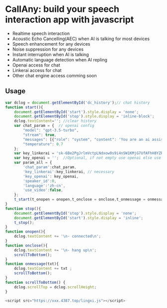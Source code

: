 # CallAny: build your speech interaction app with javascript
- Realtime speech interaction
- Acoustic Echo Cancelling(AEC) when AI is talking for most devices
- Speech enhancement for any devices
- Noise suppression for any devices
- Instant interruption when AI is talking
- Automatic language detection when AI repling
- Openai access for chat
- Linkerai access for chat
- Other chat engine access comming soon

## Usage

```javascript
var dclog = document.getElementById('dc_history');// chat history
function start(){
    document.getElementById('start').style.display = 'none';  
    document.getElementById('stop').style.display = 'inline-block';
    dclog.textContent=''; //clear history
    var chat_param = {  // openai config
        "model": "gpt-3.5-turbo",
        "stream": true,
        "messages": [{"role": "system", "content": 'You are an ai assistant'}],
        "temperature": 0.7
    };
    var key_linkerai = 'sk-6Be2PgJrlmVctpLNdxow0s9i4nSW1KMjG7UfAFhH8YZRX5vu';//Multiple separated by commas
    var key_openai = '';  //Optional, if not empty use openai else use linkerai for chat
    var param_all = {
        'chat_param':chat_param,
        'key_linkerai':key_linkerai, // necessary
        'key_openai': key_openai, 
        'speaker_id':0, 
        'language':'zh-cn',
        'use_video':false,
    };
    t_start(t_onopen = onopen,t_onclose = onclose,t_onmessage = onmessage, param_all = param_all); // start calling
}
function stop(){
    document.getElementById('stop').style.display = 'none';
    document.getElementById('start').style.display = 'inline';
    t_stop();
}
function onopen(){
    dclog.textContent += '\n- connected\n';
}
function onclose(){
    dclog.textContent += '\n- hang up\n';
    scrollToBottom();
}
function onmessage(txt){
    dclog.textContent += txt ;
    scrollToBottom();
}
function scrollToBottom() {
    dclog.scrollTop = dclog.scrollHeight;
}

<script src="https://xxx.4387.top/lingxi.js"></script>
```

